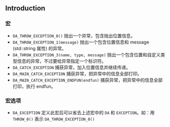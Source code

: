 ## Introduction
### 宏
* `DA_THROW_EXCEPTION_0()` 抛出一个异常，包含抛出位置信息。
* `DA_THROW_EXCEPTION_1(message)` 抛出一个包含位置信息和 message	(std::string 属性) 的异常。
* `DA_THROW_EXCEPTION_3(name, type, message)` 抛出一个包含位置和自定义类型信息的异常，不过要给异常指定一个标识符。
* `DA_CATCH_EXCEPTION` 捕获异常，加入位置信息并继续传递。
* `DA_MAIN_CATCH_EXCEPTION` 捕获异常，把异常中的信息全部打印。
* `DA_MAIN_CATCH_EXCEPTION_ENDFUN(endfun)` 捕获异常，把异常中的信息全部打印，执行 endfun。

### 宏选项
* `DA_EXCEPTION` 定义此宏后可以省去上述宏中的 `DA` 和 `EXCEPTION`。如：用 `THROW_0()` 表示 `DA_THROW_EXCEPTION_0()`


